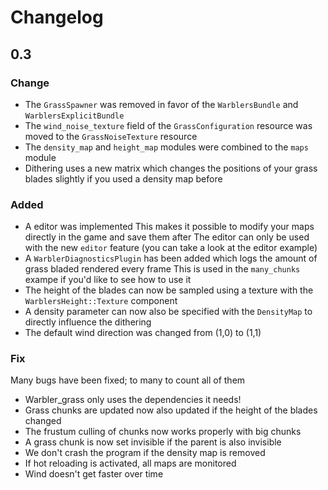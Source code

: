 # Changelog

## 0.3
### Change
* The `GrassSpawner` was removed in favor of the `WarblersBundle` and `WarblersExplicitBundle`
* The `wind_noise_texture` field of the `GrassConfiguration` resource was moved to the `GrassNoiseTexture` resource
* The `density_map` and `height_map` modules were combined to the `maps` module
* Dithering uses a new matrix which changes the positions of your grass blades slightly if you used a density map before

### Added
* A editor was implemented
This makes it possible to modify your maps directly in the game and save them after
The editor can only be used with the new `editor` feature (you can take a look at the editor example)
* A `WarblerDiagnosticsPlugin` has been added which logs the amount of grass bladed rendered every frame
This is used in the `many_chunks` exampe if you'd like to see how to use it
* The height of the blades can now be sampled using a texture with the `WarblersHeight::Texture` component
* A density parameter can now also be specified with the `DensityMap` to directly influence the dithering
* The default wind direction was changed from (1,0) to (1,1)

### Fix
Many bugs have been fixed; to many to count all of them
* Warbler_grass only uses the dependencies it needs!
* Grass chunks are updated now also updated if the height of the blades changed
* The frustum culling of chunks now works properly with big chunks
* A grass chunk is now set invisible if the parent is also invisible
* We don't crash the program if the density map is removed
* If hot reloading is activated, all maps are monitored
* Wind doesn't get faster over time
